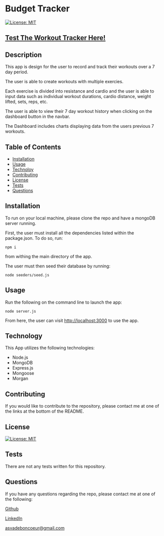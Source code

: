 # Budget Tracker


[![License: MIT](https://img.shields.io/badge/License-MIT-blue)](https://opensource.org/licenses/MIT)





## [Test The Workout Tracker Here!](https://infinite-journey-27278.herokuapp.com/)



## Description

This app is design for the user to record and track their workouts over a 7 day period.

The user is able to create workouts with multiple exercies.

Each exercise is divided into resistance and cardio and the user is able to input data such as individual workout durations, cardio distance, weight lifted, sets, reps, etc. 

The user is able to view their 7 day workout history when clicking on the dashboard button in the navbar. 

The Dashboard includes charts displaying data from the users previous 7 workouts.





## Table of Contents

- [Installation](#installation)
- [Usage](#usage)
- [Technoloy](#technology)
- [Contributing](#contributing)
- [License](#license)
- [Tests](#test)
- [Questions](#questions)



## Installation

 To run on your local machine, please clone the repo and have a mongoDB server running. 

 First, the user must install all the dependencies listed within the package.json. To do so, run:

 ```
 npm i
 ```

 from withing the main directory of the app.

 The user must then seed their database by running:

 ```
 node seeders/seed.js
 ```



## Usage

Run the following on the command line to launch the app:

```
node server.js
```

From here, the user can visit [http://localhost:3000](http://localhost:3000/) to use the app.



## Technology

This App utilizes the following technologies:

  - Node.js
  - MongoDB
  - Express.js
  - Mongoose
  - Morgan



## Contributing

If you would like to contribute to the repository, please contact me at one of the links at the bottom of the README.



## License

[![License: MIT](https://img.shields.io/badge/License-MIT-blue)](https://opensource.org/licenses/MIT)



## Tests

  There are not any tests written for this repository.



## Questions

  If you have any questions regarding the repo, please contact me at one of the following:
    
  [Github](https://github.com/Alexva397)

  [LinkedIn](https://www.linkedin.com/in/alexander-vadeboncoeur-287039aa/)

  [asvadeboncoeur@gmail.com](mailto:asvadeboncoeur@gmail.com)